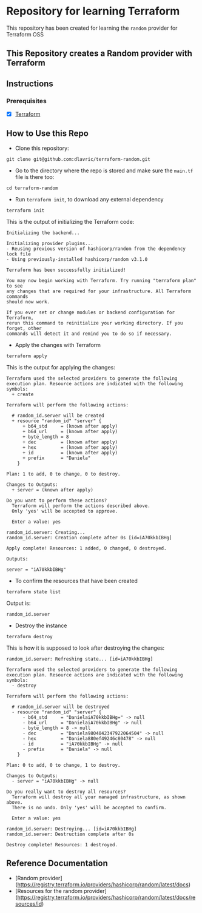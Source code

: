 # Repository for learning Terraform
This repository has been created for learning the `random` provider for Terraform OSS

## This Repository creates a Random provider with Terraform

## Instructions

### Prerequisites

- [X] [Terraform](https://www.terraform.io/downloads)

## How to Use this Repo

- Clone this repository:
```shell
git clone git@github.com:dlavric/terraform-random.git
```

- Go to the directory where the repo is stored and make sure the `main.tf` file is there too:
```shell
cd terraform-random
```

- Run `terraform init`, to download any external dependency
```shell
terraform init
```

This is the output of initializing the Terraform code:
```shell
Initializing the backend...

Initializing provider plugins...
- Reusing previous version of hashicorp/random from the dependency lock file
- Using previously-installed hashicorp/random v3.1.0

Terraform has been successfully initialized!

You may now begin working with Terraform. Try running "terraform plan" to see
any changes that are required for your infrastructure. All Terraform commands
should now work.

If you ever set or change modules or backend configuration for Terraform,
rerun this command to reinitialize your working directory. If you forget, other
commands will detect it and remind you to do so if necessary.
```

- Apply the changes with Terraform
```shell
terraform apply
```

This is the output for applying the changes:
```shell
Terraform used the selected providers to generate the following execution plan. Resource actions are indicated with the following symbols:
  + create

Terraform will perform the following actions:

  # random_id.server will be created
  + resource "random_id" "server" {
      + b64_std     = (known after apply)
      + b64_url     = (known after apply)
      + byte_length = 8
      + dec         = (known after apply)
      + hex         = (known after apply)
      + id          = (known after apply)
      + prefix      = "Daniela"
    }

Plan: 1 to add, 0 to change, 0 to destroy.

Changes to Outputs:
  + server = (known after apply)

Do you want to perform these actions?
  Terraform will perform the actions described above.
  Only 'yes' will be accepted to approve.

  Enter a value: yes

random_id.server: Creating...
random_id.server: Creation complete after 0s [id=iA70kkbIBHg]

Apply complete! Resources: 1 added, 0 changed, 0 destroyed.

Outputs:

server = "iA70kkbIBHg"
```

- To confirm the resources that have been created
```shell
terraform state list
```

Output is:
```shell
random_id.server
```


- Destroy the instance
```shell
terraform destroy
```

This is how it is supposed to look after destroying the changes:
```shell
random_id.server: Refreshing state... [id=iA70kkbIBHg]

Terraform used the selected providers to generate the following execution plan. Resource actions are indicated with the following symbols:
  - destroy

Terraform will perform the following actions:

  # random_id.server will be destroyed
  - resource "random_id" "server" {
      - b64_std     = "DanielaiA70kkbIBHg=" -> null
      - b64_url     = "DanielaiA70kkbIBHg" -> null
      - byte_length = 8 -> null
      - dec         = "Daniela9804042347922064504" -> null
      - hex         = "Daniela880ef49246c80478" -> null
      - id          = "iA70kkbIBHg" -> null
      - prefix      = "Daniela" -> null
    }

Plan: 0 to add, 0 to change, 1 to destroy.

Changes to Outputs:
  - server = "iA70kkbIBHg" -> null

Do you really want to destroy all resources?
  Terraform will destroy all your managed infrastructure, as shown above.
  There is no undo. Only 'yes' will be accepted to confirm.

  Enter a value: yes

random_id.server: Destroying... [id=iA70kkbIBHg]
random_id.server: Destruction complete after 0s

Destroy complete! Resources: 1 destroyed.
```

## Reference Documentation
- [Random provider] (https://registry.terraform.io/providers/hashicorp/random/latest/docs)
- [Resources for the random provider] (https://registry.terraform.io/providers/hashicorp/random/latest/docs/resources/id)
